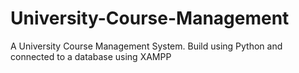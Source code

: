 # University-Course-Management
A University Course Management System. Build using Python and connected to a database using XAMPP
